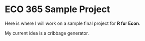 # ECO 365 Sample Project

Here is where I will work on a sample final project for **R for Econ**.

My current idea is a cribbage generator.